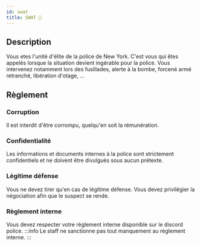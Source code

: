 ```yaml
---
id: swat
title: SWAT 🚨
---
```


## Description
Vous etes l'unité d'élite de la police de New York. C'est vous qui êtes appelés lorsque la situation devient ingérable pour la police. Vous intervenez notamment lors des fusillades, alerte à la bombe, forcené armé retranché, libération d'otage, ...

## Règlement

### Corruption
Il est interdit d'être corrompu, quelqu'en soit la rémunération.

### Confidentialité
Les informations et documents internes à la police sont strictement confidentiels et ne doivent être divulgués sous aucun prétexte.

### Légitime défense
Vous ne devez tirer qu'en cas de légitime défense. Vous devez privilégier la négociation afin que le suspect se rende.

### Règlement interne
Vous devez respecter votre règlement interne disponible sur le discord police.
:::info
Le staff ne sanctionne pas tout manquement au règlement interne.
:::